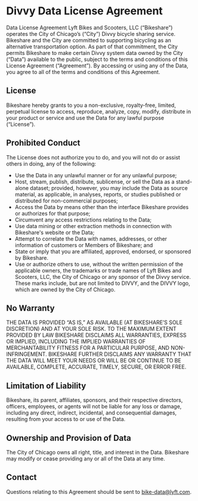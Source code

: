# Divvy Data License Agreement

Data License Agreement
Lyft Bikes and Scooters, LLC (“Bikeshare”) operates the City of Chicago’s (“City”) Divvy bicycle sharing service. Bikeshare and the City are committed to supporting bicycling as an alternative transportation option. As part of that commitment, the City permits Bikeshare to make certain Divvy system data owned by the City (“Data”) available to the public, subject to the terms and conditions of this License Agreement (“Agreement”). By accessing or using any of the Data, you agree to all of the terms and conditions of this Agreement.

## License
Bikeshare hereby grants to you a non-exclusive, royalty-free, limited, perpetual license to access, reproduce, analyze, copy, modify, distribute in your product or service and use the Data for any lawful purpose (“License”).

## Prohibited Conduct
The License does not authorize you to do, and you will not do or assist others in doing, any of the following:

- Use the Data in any unlawful manner or for any unlawful purpose;
- Host, stream, publish, distribute, sublicense, or sell the Data as a stand-alone dataset; provided, however, you may include the Data as source material, as applicable, in analyses, reports, or studies published or distributed for non-commercial purposes;
- Access the Data by means other than the interface Bikeshare provides or authorizes for that purpose;
- Circumvent any access restrictions relating to the Data;
- Use data mining or other extraction methods in connection with Bikeshare's website or the Data;
- Attempt to correlate the Data with names, addresses, or other information of customers or Members of Bikeshare; and
- State or imply that you are affiliated, approved, endorsed, or sponsored by Bikeshare.
- Use or authorize others to use, without the written permission of the applicable owners, the trademarks or trade names of Lyft Bikes and Scooters, LLC, the City of Chicago or any sponsor of the Divvy service. These marks include, but are not limited to DIVVY, and the DIVVY logo, which are owned by the City of Chicago.

## No Warranty
THE DATA IS PROVIDED “AS IS,” AS AVAILABLE (AT BIKESHARE’S SOLE DISCRETION) AND AT YOUR SOLE RISK. TO THE MAXIMUM EXTENT PROVIDED BY LAW BIKESHARE DISCLAIMS ALL WARRANTIES, EXPRESS OR IMPLIED, INCLUDING THE IMPLIED WARRANTIES OF MERCHANTABILITY FITNESS FOR A PARTICULAR PURPOSE, AND NON-INFRINGEMENT. BIKESHARE FURTHER DISCLAIMS ANY WARRANTY THAT THE DATA WILL MEET YOUR NEEDS OR WILL BE OR CONTINUE TO BE AVAILABLE, COMPLETE, ACCURATE, TIMELY, SECURE, OR ERROR FREE.

## Limitation of Liability
Bikeshare, its parent, affiliates, sponsors, and their respective directors, officers, employees, or agents will not be liable for any loss or damage, including any direct, indirect, incidental, and consequential damages, resulting from your access to or use of the Data.

## Ownership and Provision of Data
The City of Chicago owns all right, title, and interest in the Data. Bikeshare may modify or cease providing any or all of the Data at any time.

## Contact
Questions relating to this Agreement should be sent to bike-data@lyft.com.
